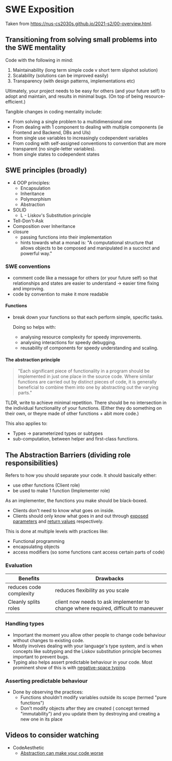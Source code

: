 # SWE Exposition

Taken from <https://nus-cs2030s.github.io/2021-s2/00-overview.html>.

## Transitioning from solving small problems into the SWE mentality

Code with the following in mind:

1. Maintainability (long term simple code v short term slipshot solution)
2. Scalability (solutions can be improved easily)
3. Transparency (with design patterns, implementations etc)

Ultimately, your project needs to be easy for others (and your future self) to adopt and maintain, and results in minimal bugs. (On top of being resource-efficient.)

Tangible changes in coding mentality include:

- From solving a single problem to a multidimensional one
- From dealing with 1 component to dealing with multiple components (ie Frontend and Backend, DBs and UIs)
- from single use variables to increasingly codependent variables
- From coding with self-assigned conventions to convention that are more transparent (no single-letter variables).
- from single states to codependent states

## SWE principles (broadly)

- 4 OOP principles:
    - Encapsulation
    - Inheritance
    - Polymorphism
    - Abstraction
- SOLID
    - L - Liskov's Substitution principle
- Tell-Don't-Ask
- Composition over Inheritance
- closure
    - passing functions into their implementation
    - hints towards what a monad is: "A computational structure that allows objects to be composed and manipulated in a succinct and powerful way."

### SWE conventions

- comment code like a message for others (or your future self) so that relationships and states are easier to understand &#8594; easier time fixing and improving.
- code by convention to make it more readable

#### Functions

- break down your functions so that each perform simple, specific tasks.
  
    Doing so helps with:
    - analysing resource complexity for speedy improvements.
    - analysing interactions for speedy debugging.
    - reusability of components for speedy understanding and scaling.

#### The abstraction principle

> "Each significant piece of functionality in a program should be implemented in just one place in the source code. Where similar functions are carried out by distinct pieces of code, it is generally beneficial to combine them into one by abstracting out the varying parts."

TLDR, write to achieve minimal repetition. There should be no intersection in the individual functionality of your functions. (Either they do something on their own, or theyre made of other functions + abit more code.)

This also applies to:

- Types &#8594; parameterized types or subtypes
- sub-computation, between helper and first-class functions.

## The Abstraction Barriers (dividing role responsibilities)

Refers to how you should separate your code. It should basically either:

- use other functions (Client role)
- be used to make 1 function (Implementer role)

As an implementer, the functions you make should be black-boxed.

- Clients don't need to know what goes on inside.
- Clients should only know what goes in and out through <u>exposed parameters</u> and <u>return values</u> respectively.

This is done at multiple levels with practices like:

- Functional programming
- encapsulating objects
- access modifiers (so some functions cant access certain parts of code)

### Evaluation

| Benefits | Drawbacks |
| ----------- |----------- |
| reduces code complexity | reduces flexibility as you scale |
| Cleanly splits roles|client now needs to ask implementer to change where required, difficult to maneuver|

### Handling types

- Important the moment you allow other people to change code behaviour without changes to existing code.
- Mostly involves dealing with your language's type system, and is when concepts like subtyping and the Liskov substitution principle becomes important to prevent bugs.
- Typing also helps assert predictable behaviour in your code. Most prominent show of this is with [negative-space typing](https://youtu.be/jc_6ZkkOUpQ?si=mP8nnDyjS1rnEJ2n).

### Asserting predictable behaviour

- Done by observing the practices:
    - Functions shouldn't modify variables outside its scope (termed "pure functions")
    - Don't modify objects after they are created ( concept termed "immutability") and you update them by destroying and creating a new one in its place

## Videos to consider watching

- CodeAesthetic
    - [Abstraction can make your code worse](https://youtu.be/rQlMtztiAoA?si=AvShXt40_S-KFuUG)
